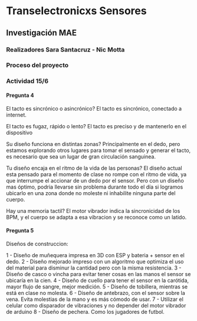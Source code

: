 # Transelectronicxs Sensores

## Investigación MAE
### Realizadores Sara Santacruz - Nic Motta


### Proceso del proyecto

### Actividad 15/6
#### Pregunta 4

El tacto es sincrónico o asincrónico?
El tacto es sincrónico, conectado a internet.

El tacto es fugaz, rápido o lento?
El tacto es preciso y de mantenerlo en el dispositivo

Su diseño funciona en distintas zonas? 
Principalmente en el dedo, pero estamos explorando otros lugares para tomar el sensado y generar el tacto, es necesario que sea un lugar de gran circulación sanguinea.

Tu diseño encaja en el ritmo de la vida de las personas?
El diseño actual esta pensado para el momento de clase no rompe con el ritmo de vida, ya que interrumpe el accionar de un dedo por el sensor. Pero con un diseño mas óptimo, podria llevarse sin problema durante todo el día si logramos ubicarlo en una zona donde no moleste ni inhabilite ninguna parte del cuerpo.

Hay una memoria tactil?
El motor vibrador indica la sincronicidad de los BPM, y el cuerpo se adapta a esa vibracion y se reconoce como un latido.


#### Pregunta 5

Diseños de construccion:

1 - Diseño de muñequera impresa en 3D con ESP y bateria + sensor en el dedo.
2 - Diseño mejorado impreso con un algoritmo que optimiza el uso del material para disminur la cantidad pero con la misma resistencia.
3 - Diseño de casco o vincha para evitar tener cosas en las manos el sensor se ubicaría en la cien.
4 - Diseño de cuello para tener el sensor en la carótida, mayor flujo de sangre, mejor medición.
5 - Diseño de tobillera, mientras se está en clase no molesta.
6 - Diseño de antebrazo, con el sensor sobre la vena. Evita molestias de la mano y es más cómodo de usar.
7 - Utilizar el celular como disparador de vibraciones y no depender del motor vibrador de arduino
8 - Diseño de pechera. Como los jugadores de futbol.
